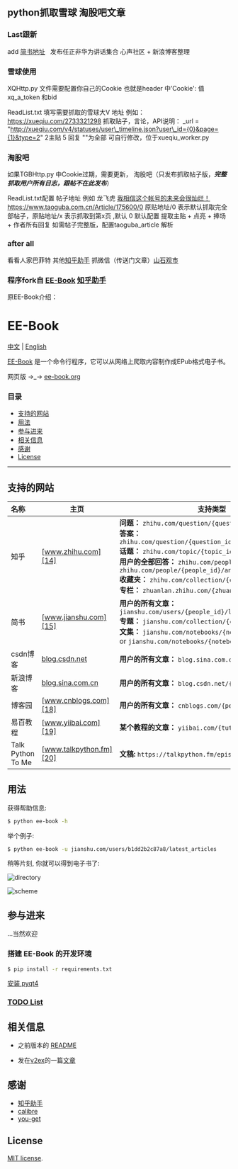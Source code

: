 ## python抓取雪球 淘股吧文章

### Last跟新
add [简书地址][31]  
发布任正非华为讲话集合 心声社区 + 新浪博客整理


[31]:	https://www.jianshu.com/p/cc1dc1f8502c
 

 
 

### 雪球使用 
XQHttp.py 文件需要配置你自己的Cookie  也就是header 中’Cookie': 值  xq_a_token 和bid 

ReadList.txt  填写需要抓取的雪球大V 地址 例如：https://xueqiu.com/2733321298
抓取贴子，言论，API说明：
 \_url = "http://xueqiu.com/v4/statuses/user\_timeline.json?user\_id={0}&page={1}&type=2"  2主贴  5 回复 ""为全部
可自行修改，位于xueqiu_worker.py
### 淘股吧
如果TGBHttp.py 中Cookie过期，需要更新，
淘股吧（只发布抓取帖子版，***完整抓取用户所有日志，跟帖不在此发布***）

ReadList.txt配置 帖子地址 例如 龙飞虎 [我相信这个帐号的未来会很灿烂！](https://www.taoguba.com.cn/Article/175600/1)
 https://www.taoguba.com.cn/Article/175600/0  原贴地址/0 表示默认抓取完全部帖子，原贴地址/x 表示抓取到第x页 ,默认 0 
默认配置 提取主贴 + 点亮 + 捧场 + 作者所有回复 
如需帖子完整版，配置taoguba\_article  解析
 

### after all 
看看人家巴菲特 
其他[知乎助手][1] 抓微信（传送门文章）[山石观市][2]  

[1]:	https://github.com/YaoZeyuan/ZhihuHelp
[2]:	https://github.com/macbookpro2100/taoguba_xueqiu_book/blob/master/%E4%B8%93%E6%A0%8F%E5%B1%B1%E7%9F%B3%E8%A7%82%E5%B8%82(cssstock)%E6%96%87%E7%AB%A0%E9%9B%86.epub

### 程序fork自 [EE-Book][2] [知乎助手][3]
原EE-Book介绍：
# EE-Book

[中文][4] | [English][5]  

[EE-Book][6] 是一个命令行程序，它可以从网络上爬取内容制作成EPub格式电子书。  

网页版 →\_→ [ee-book.org][7]

### 目录
* [支持的网站][8]
* [用法][9]
* [参与进来][10]
* [相关信息][11]
* [感谢][12]
* [License][13]

---

## 支持的网站

| 名称 | 主页                               | 支持类型                          |
| :------ | ---------------------------------------- | ---------------------------------------- |
| 知乎      | [www.zhihu.com][14]    | **问题：** `zhihu.com/question/{question_id}`<br/>**答案：** `zhihu.com/question/{question_id}/answer/{answer_id}`<br/>**话题：** `zhihu.com/topic/{topic_id}`<br/>**用户的全部回答：** `zhihu.com/people/{people_id}` or `zhihu.com/people/{people_id}/answers`<br/>**收藏夹：** `zhihu.com/collection/{collection_id}` <br/> **专栏：** `zhuanlan.zhihu.com/{zhuanlan_id}` |
| 简书      | [www.jianshu.com][15] | **用户的所有文章：** `jianshu.com/users/{people_id}/latest_articles`<br/>**专题：** `jianshu.com/collection/{collection_id}`<br/>**文集：** `jianshu.com/notebooks/{notebooks_id}/latest` or `jianshu.com/notebooks/{notebooks_id}/top` |
| csdn博客  | [blog.csdn.net][16]    | **用户的所有文章：** `blog.sina.com.cn/u/{people_id}` |
| 新浪博客   | [blog.sina.com.cn][17] | **用户的所有文章：** `blog.csdn.net/{people_id}` |
| 博客园     | [www.cnblogs.com][18] | **用户的所有文章：** `cnblogs.com/{people_id}/`  |
| 易百教程   | [www.yiibai.com][19] | **某个教程的文章：** `yiibai.com/{tutorial_kind}`|
| Talk Python To Me | [www.talkpython.fm][20]| **文稿:** `https://talkpython.fm/episodes/all/`|

## 用法

获得帮助信息:  

```bash
$ python ee-book -h
```

举个例子:  

```bash
$ python ee-book -u jianshu.com/users/b1dd2b2c87a8/latest_articles
```

稍等片刻, 你就可以得到电子书了:  

![directory][image-1]  

![scheme][image-2]


## 参与进来

...当然欢迎

### 搭建 EE-Book 的开发环境

```bash
$ pip install -r requirements.txt
```

[安装 pyqt4][21]

### [TODO List][22]


## 相关信息

* 之前版本的 [README][23]

* 发在[v2ex][24]的一篇[文章][25]

## 感谢

* [知乎助手][26]
* [calibre][27]
* [you-get][28]

## License

[MIT license][29].

[1]:	https://www.taoguba.com.cn/Article/175600/1
[2]:	https://github.com/ee-book/EE-Book
[3]:	https://github.com/YaoZeyuan/ZhihuHelp
[4]:	./README.md
[5]:	./README_en.md
[6]:	https://github.com/knarfeh/EE-Book
[7]:	http://ee-book.org
[8]:	#%E6%94%AF%E6%8C%81%E7%9A%84%E7%BD%91%E7%AB%99
[9]:	#%E7%94%A8%E6%B3%95
[10]:	#%E5%8F%82%E4%B8%8E%E8%BF%9B%E6%9D%A5
[11]:	#%E7%9B%B8%E5%85%B3%E4%BF%A1%E6%81%AF
[12]:	#%E6%84%9F%E8%B0%A2
[13]:	#license
[14]:	http://www.zhihu.com
[15]:	http://www.jianshu.com
[16]:	http://blog.csdn.net
[17]:	http://blog.sina.com.cn/
[18]:	http://www.cnblogs.com/
[19]:	http://www.yiibai.com/
[20]:	https://www.talkpython.fm
[21]:	https://riverbankcomputing.com/software/pyqt/download/
[22]:	./notes/TODOlist.md
[23]:	https://github.com/knarfeh/EE-Book/blob/c4d870ff8cca6bbac97f04c9da727397cee8d519/README.md
[24]:	https://v2ex.com/
[25]:	http://knarfeh.github.io/2016/03/17/EE-Book/
[26]:	https://github.com/YaoZeyuan/ZhihuHelp
[27]:	https://github.com/kovidgoyal/calibre
[28]:	https://github.com/soimort/you-get
[29]:	./LICENSE

[image-1]:	http://7xi5vu.com1.z0.glb.clouddn.com/2016-03-09directory.png
[image-2]:	http://7xi5vu.com1.z0.glb.clouddn.com/2016-03-09Scheme.png

